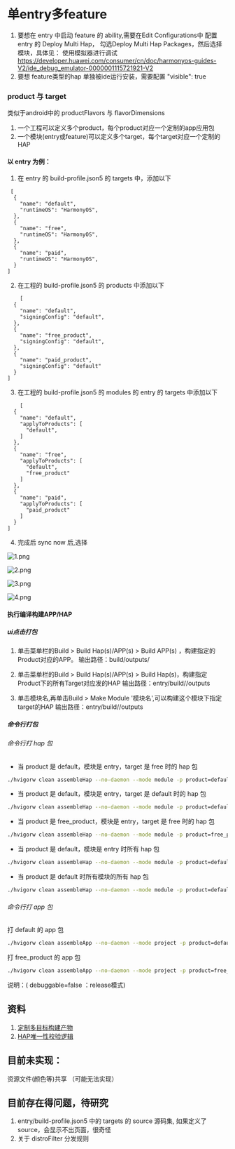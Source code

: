 # 单entry多feature

1. 要想在 entry 中启动 feature 的 ability,需要在Edit Configurations中 配置 entry 的 Deploy Multi Hap，
   勾选Deploy Multi Hap Packages，然后选择模块，具体见：
   使用模拟器进行调试
   https://developer.huawei.com/consumer/cn/doc/harmonyos-guides-V2/ide_debug_emulator-0000001115721921-V2
2. 要想 feature类型的hap 单独被ide运行安装，需要配置 "visible": true

### product 与  target

类似于android中的 productFlavors 与 flavorDimensions

1. 一个工程可以定义多个product，每个product对应一个定制的app应用包
2. 一个模块(entry或feature)可以定义多个target，每个target对应一个定制的HAP

#### 以 entry 为例：

1. 在 entry 的 build-profile.json5 的 targets 中，添加以下

```json5
 [
  {
    "name": "default",
    "runtimeOS": "HarmonyOS",
  },
  {
    "name": "free",
    "runtimeOS": "HarmonyOS",
  },
  {
    "name": "paid",
    "runtimeOS": "HarmonyOS",
  }
]

```

2. 在工程的 build-profile.json5 的 products 中添加以下

```json5
    [
  {
    "name": "default",
    "signingConfig": "default",
  },
  {
    "name": "free_product",
    "signingConfig": "default",
  },
  {
    "name": "paid_product",
    "signingConfig": "default"
  }
]
```

3. 在工程的 build-profile.json5 的 modules 的 entry 的 targets 中添加以下

```json5
    [
  {
    "name": "default",
    "applyToProducts": [
      "default",
    ]
  },
  {
    "name": "free",
    "applyToProducts": [
      "default",
      "free_product"
    ]
  },
  {
    "name": "paid",
    "applyToProducts": [
      "paid_product"
    ]
  }
]
```

4. 完成后 sync now 后,选择

![1.png](img%2F1.png)

![2.png](img%2F2.png)

![3.png](img%2F3.png)

![4.png](img%2F4.png)

#### 执行编译构建APP/HAP
##### ui点击打包
1. 单击菜单栏的Build > Build Hap(s)/APP(s) > Build APP(s) ，构建指定的Product对应的APP。
   输出路径：build/outputs/<product name>

2. 单击菜单栏的Build > Build Hap(s)/APP(s) > Build Hap(s)，构建指定Product下的所有Target对应发的HAP
   输出路径：entry/build/<product name>/outputs

3. 单击模块名,再单击Build > Make Module '模块名',可以构建这个模块下指定target的HAP
   输出路径：entry/build/<product name>/outputs

##### 命令行打包
###### 命令行打 hap 包

* 当 product 是 default，模块是 entry，target 是 free 时的 hap 包
```bash
./hvigorw clean assembleHap --no-daemon --mode module -p product=default -p module=entry@free -p debuggable=false
```
* 当 product 是 default，模块是 entry，target 是 default 时的 hap 包
```bash
./hvigorw clean assembleHap --no-daemon --mode module -p product=default -p module=entry@default -p debuggable=false
```
* 当 product 是 free_product，模块是 entry，target 是 free 时的 hap 包
```bash
./hvigorw clean assembleHap --no-daemon --mode module -p product=free_product -p module=entry@free -p debuggable=false
```
* 当 product 是 default，模块是 entry 时所有 hap 包
```bash
./hvigorw clean assembleHap --no-daemon --mode module -p product=default -p module=entry
```
* 当 product 是 default 时所有模块的所有 hap 包
```bash
./hvigorw clean assembleHap --no-daemon --mode module -p product=default
```

###### 命令行打 app 包
打 default 的 app 包
```bash
./hvigorw clean assembleApp --no-daemon --mode project -p product=default
```

打 free_product 的 app 包
```bash
./hvigorw clean assembleApp --no-daemon --mode project -p product=free_product
```

说明：( debuggable=false ：release模式)




## 资料

1. [定制多目标构建产物](https://developer.huawei.com/consumer/cn/doc/harmonyos-guides-V2/customized-multi-targets-and-products-0000001430013853-V2)
2. [HAP唯一性校验逻辑](https://developer.huawei.com/consumer/cn/doc/harmonyos-guides-V2/verification_rule-0000001406748378-V2)


## 目前未实现：
资源文件(颜色等)共享  （可能无法实现）





## 目前存在得问题，待研究
1. entry/build-profile.json5 中的 targets 的 source 源码集, 
   如果定义了 source，会显示不出页面，很奇怪
2. 关于 distroFilter 分发规则







